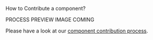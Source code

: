<sbb-title level="1" class="page-title">How to Contribute a component?</sbb-title>

PROCESS PREVIEW IMAGE COMING

Please have a look at our [component contribution process](https://coggle.it/diagram/X3MXmAMZ8szkOrfB/t/process-for-adding-new-components-to-lyne-design-system/3db2e266c16d48ca175cd4de7ffd5201c8b9f7ed709861fc599ce3279dc66583).
